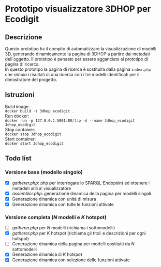# Prototipo visualizzatore 3DHOP per Ecodigit

## Descrizione

Questo prototipo ha il compito di automatizzare la visualizzazione di modelli 3D, generando dinamicamente la pagina di 3DHOP a partire dai metadati dell'oggetto. Il prototipo è pensato per essere agganciato al prototipo di pagina di ricerca.  
In questo prototipo la pagina di ricerca è sostituita dalla pagina `index.php` che *simula* i risultati di una ricerca con i tre modelli identificati per il dimostratore del progetto.  

## Istruzioni

Build image:  
`docker build -t 3dhop_ecodigit .`  
Run docker:  
`docker run -p 127.0.0.1:5001:80/tcp -d --name 3dhop_ecodigit 3dhop_ecodigit`  
Stop container:  
`docker stop 3dhop_ecodigit`  
Start container:  
`docker start 3dhop_ecodigit`  

## Todo list

### Versione base (modello singolo)

- [X] *gatherer.php*: php per interrogare lo SPARQL-Endopoint ed ottenere i metadati utili al visualizzatore
- [x] *assembler.php*: generazione dinamica della pagina per modelli singoli
- [x] Generazione dinamica con unità di misura
- [x] Generazione dinamica con tutte le funzioni attivate

### Versione completa (*N* modelli e *K* hotspot)

- [ ] *gatherer.php* per *N* modelli (richiama i sottomodelli)
- [X] *gatherer.php* per *K* hotspot (richiama gli titoli e descrizioni per ogni hotspot)
- [ ] Generazione dinamica della pagina per modelli costituiti da *N* sottomodelli
- [X] Generazione dinamica di *K* hotspot
- [X] Generazione dinamica con selezione delle funzioni attivate
